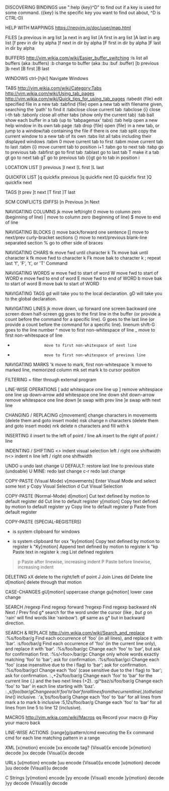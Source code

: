 DISCOVERING BINDINGS
use ":help {key}^D" to find out if
a key is used for some command.  ({key} is the specific key you want to find
out about, ^D is CTRL-D)


HELP WITH MAPPINGS
https://neovim.io/doc/user/map.html

FILES
[a                  previous in arg list
]a                  next in arg list
[A                  first in arg list
]A                  last in arg list
[f                  prev in dir by alpha
]f                  next in dir by alpha
[F                  first in dir by alpha
]F                  last in dir by alpha 


BUFFERS
http://vim.wikia.com/wiki/Easier_buffer_switching<Paste>
:ls                 list all buffers (aka :buffers)
:b                  change to buffer (aka :bu :buf :buffer)
[b                  previous
]b                  next
[B                  first
]B                  last


WINDOWS
ctrl-[hjkl]         Navigate Windows


TABS
http://vim.wikia.com/wiki/Category:Tabs
http://vim.wikia.com/wiki/Using_tab_pages
http://vim.wikia.com/wiki/Quick_tips_for_using_tab_pages
:tabedit {file}     edit specified file in a new tab
:tabfind {file}     open a new tab with filename given, searching the 'path' to find it
:tabclose           close current tab
:tabclose {i}       close i-th tab
:tabonly            close all other tabs (show only the current tab)
:tab ball           show each buffer in a tab (up to 'tabpagemax' tabs)
:tab help           open a new help window in its own tab page
:tab drop {file}    open {file} in a new tab, or jump to a window/tab containing the file if there is one
:tab split          copy the current window to a new tab of its own
:tabs               list all tabs including their displayed windows
:tabm 0             move current tab to first
:tabm               move current tab to last
:tabm {i}           move current tab to position i+1
:tabn               go to next tab
:tabp               go to previous tab
:tabfirst           go to first tab
:tablast            go to last tab
<C-W>T              make it a tab
gt                  go to next tab
gT                  go to previous tab
{i}gt               go to tab in position i


LOCATION LIST
[l                  previous
]l                  next
[L                  first
]L                  last


QUICKFIX LIST
[q                  quickfix previous
]q                  quickfix next
[Q                  quickfix first
]Q                  quickfix next


TAGS
[t                  prev
]t                  next
[T                  first
]T                  last


SCM CONFLICTS (DIFFS)
[n                  Previous
]n                  Next


NAVIGATING COLUMNS
jk                  move left/right
0                   move to column zero (beginning of line)
|                   move to column zero (beginning of line)
$                   move to end of line


NAVIGATING BLOCKS
()                  move back/forward one sentence
[]                  move to next/prev curly-bracket sections
{}                  move to next/previous blank-line separated section
%                   go to other side of braces


NAVIGATING CHARS
tk                  move fwd until character k
Tk                  move bak until character k
fk                  move fwd to character k
Fk                  move bak to character k
;                   repeat last 'f', 'F', 't', or 'T' Command


NAVIGATING WORDS
w                   move fwd to start of word
W                   move fwd to start of WORD
e                   move fwd to end of word
E                   move fwd to end of WORD
b                   move bak to start of word
B                   move bak to start of WORD


NAVIGATING TAGS
gd                  will take you to the local declaration.
gD                  will take you to the global declaration.


NAVIGATING LINES
jk                  move down, up
<C-f>               forward one screen
<C-b>               backward one screen
<C-D>               down half-screen
gg                  goes to the first line in the buffer (or provide a count before the command for a specific line).
G                   goes to the last line (or provide a count before the command for a specific line).
linenum shift-G     goes to the line number
^                   move to first non-whitespace of line
_                   move to first non-whitespace of line
+                   move to first non-whitespace of next line
-                   move to first non-whitespace of previous line


NAVIGATING MARKS
'k                   move to mark, first non-whitespace
`k                   move to marked line, memorized column
mk                   set mark k to cursor position


FILTERING
=                   filter through external program


LINE-WISE OPERATIONS
[<Space>            add whitespace one line up
]<Space>            remove whitespace one line up
down-arrow          add whitespace one line down
shit down-arrow     remove whitespace one line down
[e                  swap with prev line
]e                  swap with next line


CHANGING / REPLACING
c[movement]         change characters in movements (delete them and goto insert mode)
nsk                 change n characters (delete them and goto insert mode)
nrk                 delete n characters and fill with k


INSERTING
iI                  insert to the left of point / line
aA                  insert to the right of point / line


INDENTING / SHIFTING
<>                  indent visual selection left / right one shiftwidth
n<>                 indent n line left / right one shiftwidth


UNDO
u                   undo last change
U                   DEFAULT: restore last line to previous state (undoable)
U                   MINE: redo last change
c-r                 redo last change


COPY-PASTE (Visual Mode)
v[movements]        Enter Visual Mode and select some text
y                   Copy Visual Selection
d                   Cut Visual Selection


COPY-PASTE (Normal-Mode)
d[motion]           Cut text defined by motion to default register
dd                  Cut line to default register
y[motion]           Copy text defined by motion to default register
yy                  Copy line to default register
p                   Paste from default register


COPY-PASTE (SPECIAL-REGISTERS)
* is system clipboard for windows
+ is system clipboard for osx
"ky[motion]         Copy text defined by motion to register k
"Ky[motion]         Append text defined by motion to register k
"kp                 Paste text in register k
:reg                List defined registers
>p                  Paste after linewise, increasing indent
>P                  Paste before linewise, increasing indent
<p                  Paste after linewise, decreasing indent
<P                  Paste before linewise, decreasing indent
=p                  Paste after, reindenting
=P                  Paste before, reindenting
]p                  Paste after, linewise, matching indent
]P                  Paste before, linewise, matching indent
[p                  Paste after, linewise, matching indent
[P                  Paste before, linewise, matching indent


DELETING
xX                  delete to the right/left of point
J                   Join Lines
dd                  Delete line
d[motion]           delete through that motion


CASE-CHANGES
gU[motion]          uppercase change
gu[motion]          lower case change


SEARCH
/regexp             Find regexp forward
?regexp             Find regexp backward
nN                  Next / Prev find
g*                  search for the word under the cursor (like *, but g* on 'rain' will find words like 'rainbow').
g#                  same as g* but in backward direction.


SEARCH & REPLACE
http://vim.wikia.com/wiki/Search_and_replace
:%s/foo/bar/g       Find each occurrence of 'foo' (in all lines), and replace it with 'bar'.
:s/foo/bar/g        Find each occurrence of 'foo' (in the current line only), and replace it with 'bar'.
:%s/foo/bar/gc      Change each 'foo' to 'bar', but ask for confirmation first.
:%s/\<foo\>/bar/gc  Change only whole words exactly matching 'foo' to 'bar'; ask for confirmation.
:%s/foo/bar/gci     Change each 'foo' (case insensitive due to the i flag) to 'bar'; ask for confirmation.
:%s/foo/bar/gcI     Change each 'foo' (case sensitive due to the I flag) to 'bar'; ask for confirmation.
:.,+2s/foo/bar/g    Change each 'foo' to 'bar' for the current line (.) and the two next lines (+2).
:g/^baz/s/foo/bar/g Change each 'foo' to 'bar' in each line starting with 'baz'.
:.,$s/foo/bar/g     Change each 'foo' to 'bar' for all lines from the current line (.) to the last line ($) inclusive.
:'a,'bs/foo/bar/g   Change each 'foo' to 'bar' for all lines from mark a to mark b inclusive
:5,12s/foo/bar/g   	Change each 'foo' to 'bar' for all lines from line 5 to line 12 (inclusive).


MACROS
http://vim.wikia.com/wiki/Macros
q<letter><commands>q    Record your macro
@<letter>               Play your macro back


LINE-WISE ACTIONS
:[range]g/pattern/cmd   executing the Ex command cmd for each line matching pattern in a range


XML
[x{motion}          encode
[xx                 encode tag?
{Visual}[x          encode
]x{motion}          decode
]xx                 decode
{Visual}]x          decode


URLs
[u{motion}          encode
[uu                 encode
{Visual}[u          encode
]u{motion}          decode
]uu                 decode
{Visual}]u          decode


C Strings
[y{motion}          encode
[yy                 encode
{Visual}            encode
]y{motion}          decode
}yy                 decode
{Visual}]y          decode


